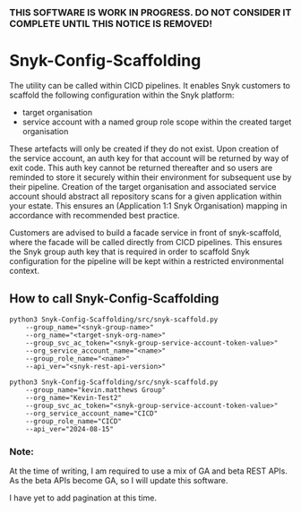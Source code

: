 ### THIS SOFTWARE IS WORK IN PROGRESS. DO NOT CONSIDER IT COMPLETE UNTIL THIS NOTICE IS REMOVED!

# Snyk-Config-Scaffolding
The utility can be called within CICD pipelines. It enables Snyk customers to scaffold the following configuration 
within the Snyk platform:

- target organisation
- service account with a named group role scope within the created target organisation

These artefacts will only be created if they do not exist. Upon creation of the service account, an auth key for that
account will be returned by way of exit code. This auth key cannot be returned thereafter and so users are reminded to 
store it securely within their environment for subsequent use by their pipeline. Creation of the target organisation and 
associated service account should abstract all repository scans for a given application within your estate. This ensures 
an (Application 1:1 Snyk Organisation) mapping in accordance with recommended best practice.

Customers are advised to build a facade service in front of snyk-scaffold, where the facade will be called directly from 
CICD pipelines. This ensures the Snyk group auth key that is required in order to scaffold Snyk configuration for the 
pipeline will be kept within a restricted environmental context. 


## How to call Snyk-Config-Scaffolding
````
python3 Snyk-Config-Scaffolding/src/snyk-scaffold.py
    --group_name="<snyk-group-name>"
    --org_name="<target-snyk-org-name>" 
    --group_svc_ac_token="<snyk-group-service-account-token-value>" 
    --org_service_account_name="<name>" 
    --group_role_name="<name>"
    --api_ver="<snyk-rest-api-version>"

python3 Snyk-Config-Scaffolding/src/snyk-scaffold.py
    --group_name="kevin.matthews Group"
    --org_name="Kevin-Test2"
    --group_svc_ac_token="<snyk-group-service-account-token-value>"
    --org_service_account_name="CICD"
    --group_role_name="CICD"
    --api_ver="2024-08-15"
````

### Note:
At the time of writing, I am required to use a mix of GA and beta REST APIs. As the beta APIs become GA, so I will 
update this software.

I have yet to add pagination at this time.